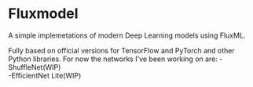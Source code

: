 # Fluxmodel
A simple implemetations of modern Deep Learning models using FluxML.

Fully based on official versions for TensorFlow and PyTorch and other Python libraries.
For now the networks I've been working on are:
-ShuffleNet(WIP) <br>
-EfficientNet Lite(WIP)
